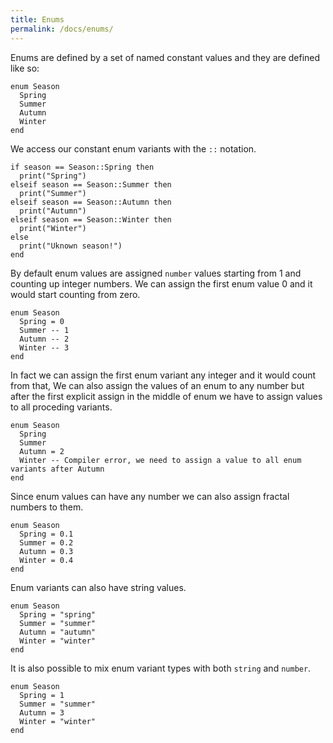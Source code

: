 ```yaml
---
title: Enums
permalink: /docs/enums/
---
```


Enums are defined by a set of named constant values and they are defined like so:

```fuse
enum Season
  Spring
  Summer
  Autumn
  Winter
end
```

We access our constant enum variants with the `::` notation.

```fuse
if season == Season::Spring then
  print("Spring")
elseif season == Season::Summer then
  print("Summer")
elseif season == Season::Autumn then
  print("Autumn")
elseif season == Season::Winter then
  print("Winter")
else
  print("Uknown season!")
end
```

By default enum values are assigned `number` values starting from 1 and counting up integer numbers. We can assign the first enum value 0 and it would start counting from zero.

```fuse
enum Season
  Spring = 0
  Summer -- 1
  Autumn -- 2
  Winter -- 3
end
```

In fact we can assign the first enum variant any integer and it would count from that, We can also assign the values of an enum to any number but after the first explicit assign in the middle of enum we have to assign values to all proceding variants.

```fuse
enum Season
  Spring
  Summer
  Autumn = 2
  Winter -- Compiler error, we need to assign a value to all enum variants after Autumn
end
```

Since enum values can have any number we can also assign fractal numbers to them.

```fuse
enum Season
  Spring = 0.1
  Summer = 0.2
  Autumn = 0.3
  Winter = 0.4
end
```

Enum variants can also have string values.

```fuse
enum Season
  Spring = "spring"
  Summer = "summer"
  Autumn = "autumn"
  Winter = "winter"
end
```

It is also possible to mix enum variant types with both `string` and `number`.

```fuse
enum Season
  Spring = 1
  Summer = "summer"
  Autumn = 3
  Winter = "winter"
end
```

